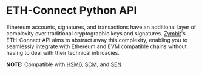 # ETH-Connect Python API

Ethereum accounts, signatures, and transactions have an additional layer of complexity over traditional cryptographic keys and signatures. [Zymbit](https://www.zymbit.com/)'s ETH-Connect API aims to abstract away this complexity, enabling you to seamlessly integrate with Ethereum and EVM compatible chains without having to deal with their technical intricacies.

**NOTE:** Compatible with [HSM6](https://www.zymbit.com/hsm6/), [SCM](https://www.zymbit.com/scm/), and [SEN](https://www.zymbit.com/secure-compute-node/)